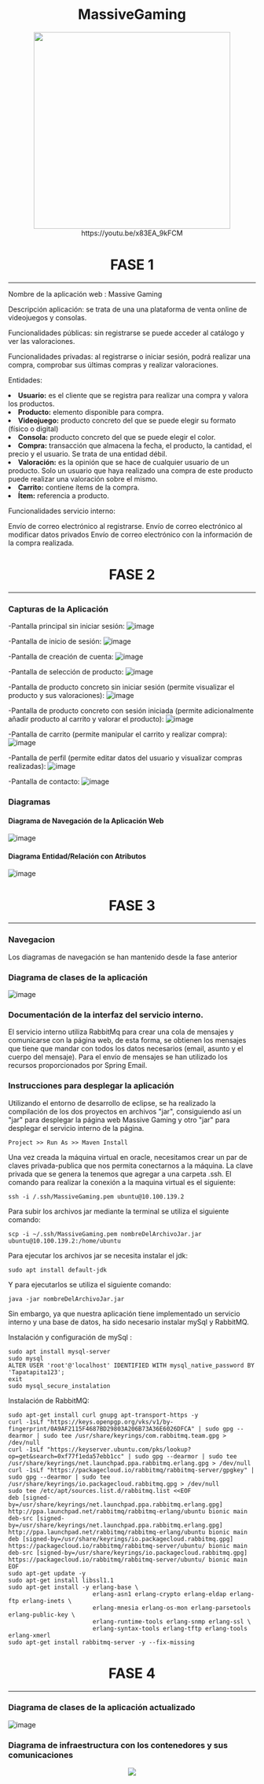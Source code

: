 <div align="center">
  <h1> MassiveGaming</h1>
  <img src="https://user-images.githubusercontent.com/58294628/221609108-527ae253-c774-45b3-bb9e-1808059f6f6b.png" width="400" height="400"/>
</div>

<div align="center">
  https://youtu.be/x83EA_9kFCM
<h1>FASE 1</h1>
</div>
<hr class="divider" />

Nombre de la aplicación web : Massive Gaming

Descripción aplicación: se trata de una una plataforma de venta online de videojuegos y consolas.

Funcionalidades públicas: sin registrarse se puede acceder al catálogo y ver las valoraciones.

Funcionalidades privadas: al registrarse o iniciar sesión, podrá realizar una compra, comprobar sus últimas compras y realizar valoraciones.

Entidades:

<li><strong>Usuario:</strong> es el cliente que se registra para realizar una compra y valora los productos.
<li><strong>Producto:</strong> elemento disponible para compra.
<li><strong>Videojuego:</strong> producto concreto del que se puede elegir su formato (físico o digital)
<li><strong>Consola:</strong> producto concreto del que se puede elegir el color.
<li><strong>Compra:</strong> transacción que almacena la fecha, el producto, la cantidad, el precio y el usuario. Se trata de una entidad débil.
<li><strong>Valoración:</strong> es la opinión que se hace de cualquier usuario de un producto. Solo un usuario que haya realizado una compra de este producto puede realizar una valoración sobre el mismo.
<li><strong>Carrito:</strong> contiene ítems de la compra.
<li><strong>Ítem:</strong> referencia a producto.

Funcionalidades servicio interno:

Envío de correo electrónico al registrarse.
Envío de correo electrónico al modificar datos privados
Envío de correo electrónico con la información de la compra realizada.

<div align="center">
<h1>FASE 2</h1>
</div>
<hr class="divider" />
 
### Capturas de la Aplicación

-Pantalla principal sin iniciar sesión:
 ![image](https://user-images.githubusercontent.com/58294628/221614973-5ffbd391-a345-44e3-9a8e-2a8194cd0d69.png)

-Pantalla de inicio de sesión:
![image](https://user-images.githubusercontent.com/79792065/221647497-53c5a7b0-e2d9-4c61-b8f3-033a515f599b.png)

-Pantalla de creación de cuenta:
![image](https://user-images.githubusercontent.com/79792065/221648677-f99d0b61-0dd4-4891-b757-08a1d8daa788.png)

-Pantalla de selección de producto:
![image](https://user-images.githubusercontent.com/79792065/221647577-81bd5f33-d301-40d6-824c-48f27da4cb86.png)

-Pantalla de producto concreto sin iniciar sesión (permite visualizar el producto y sus valoraciones):
![image](https://user-images.githubusercontent.com/79792065/221647688-041b5f93-3924-44eb-a27d-d3b83f367403.png)

-Pantalla de producto concreto con sesión iniciada (permite adicionalmente añadir producto al carrito y valorar el producto):
![image](https://user-images.githubusercontent.com/79792065/221647869-0edf3021-6d11-4435-a9c5-b3453883d1b6.png)

-Pantalla de carrito (permite manipular el carrito y realizar compra):
![image](https://user-images.githubusercontent.com/79792065/221648117-b4c822ea-1f55-4dca-82dc-f0b74c299d49.png)

-Pantalla de perfil (permite editar datos del usuario y visualizar compras realizadas):
![image](https://user-images.githubusercontent.com/79792065/221648325-ba5a111b-f40d-491a-80cc-b14979bf695c.png)

-Pantalla de contacto:
![image](https://user-images.githubusercontent.com/79792065/221647951-bc202e27-3cb8-4742-b02f-4590761ef896.png)



### Diagramas
#### Diagrama de Navegación de la Aplicación Web
  ![image](https://user-images.githubusercontent.com/58294628/221549188-7485bb4a-efbe-4d31-802b-8ef949701cc7.png)
#### Diagrama Entidad/Relación con Atributos
![image](https://user-images.githubusercontent.com/58294628/221549220-1b85aba0-1da8-4bf5-a3f2-6fac197bc7e7.png)

<div align="center">
<h1>FASE 3</h1>
</div>
<hr class="divider" />

### Navegacion

Los diagramas de navegación se han mantenido desde la fase anterior

### Diagrama de clases de la aplicación

![image](https://user-images.githubusercontent.com/58294628/228015065-c8e91f78-9b70-4d4f-966b-8229fa816c7b.png)

  
### Documentación de la interfaz del servicio interno.

El servicio interno utiliza RabbitMq para crear una cola de mensajes y comunicarse con la página web, de esta forma, se obtienen los mensajes que tiene que mandar con todos los datos necesarios (email, asunto y el cuerpo del mensaje).
Para el envío de mensajes se han utilizado los recursos proporcionados por Spring Email.
  
### Instrucciones para desplegar la aplicación

Utilizando el entorno de desarrollo de eclipse, se ha realizado la compilación de los dos proyectos en archivos "jar", consiguiendo así un "jar" para desplegar la página web Massive Gaming y otro "jar" para desplegar el servicio interno de la página.
```
Project >> Run As >> Maven Install
```
Una vez creada la máquina virtual en oracle, necesitamos crear un par de claves privada-publica que nos permita conectarnos a la máquina. La clave privada que se genera la tenemos que agregar a una carpeta .ssh. El comando para realizar la conexión a la maquina virtual es el siguiente:
```
ssh -i /.ssh/MassiveGaming.pem ubuntu@10.100.139.2
```
Para subir los archivos jar mediante la terminal se utiliza el siguiente comando:
```
scp -i ~/.ssh/MassiveGaming.pem nombreDelArchivoJar.jar ubuntu@10.100.139.2:/home/ubuntu
```
Para ejecutar los archivos jar se necesita instalar el jdk:
```
sudo apt install default-jdk
```
Y para ejecutarlos se utiliza el siguiente comando:
```
java -jar nombreDelArchivoJar.jar
```

Sin embargo, ya que nuestra aplicación tiene implementado un servicio interno y una base de datos, ha sido necesario instalar mySql y RabbitMQ.

Instalación y configuración de mySql :
```
sudo apt install mysql-server
sudo mysql
ALTER USER 'root'@'localhost' IDENTIFIED WITH mysql_native_password BY 'Tapatapita123';
exit
sudo mysql_secure_instalation
```
Instalación de RabbitMQ:
```
sudo apt-get install curl gnupg apt-transport-https -y
curl -1sLf "https://keys.openpgp.org/vks/v1/by-fingerprint/0A9AF2115F4687BD29803A206B73A36E6026DFCA" | sudo gpg --dearmor | sudo tee /usr/share/keyrings/com.rabbitmq.team.gpg > /dev/null
curl -1sLf "https://keyserver.ubuntu.com/pks/lookup?op=get&search=0xf77f1eda57ebb1cc" | sudo gpg --dearmor | sudo tee /usr/share/keyrings/net.launchpad.ppa.rabbitmq.erlang.gpg > /dev/null
curl -1sLf "https://packagecloud.io/rabbitmq/rabbitmq-server/gpgkey" | sudo gpg --dearmor | sudo tee /usr/share/keyrings/io.packagecloud.rabbitmq.gpg > /dev/null
sudo tee /etc/apt/sources.list.d/rabbitmq.list <<EOF
deb [signed-by=/usr/share/keyrings/net.launchpad.ppa.rabbitmq.erlang.gpg] http://ppa.launchpad.net/rabbitmq/rabbitmq-erlang/ubuntu bionic main
deb-src [signed-by=/usr/share/keyrings/net.launchpad.ppa.rabbitmq.erlang.gpg] http://ppa.launchpad.net/rabbitmq/rabbitmq-erlang/ubuntu bionic main
deb [signed-by=/usr/share/keyrings/io.packagecloud.rabbitmq.gpg] https://packagecloud.io/rabbitmq/rabbitmq-server/ubuntu/ bionic main
deb-src [signed-by=/usr/share/keyrings/io.packagecloud.rabbitmq.gpg] https://packagecloud.io/rabbitmq/rabbitmq-server/ubuntu/ bionic main
EOF
sudo apt-get update -y
sudo apt-get install libssl1.1 
sudo apt-get install -y erlang-base \
                        erlang-asn1 erlang-crypto erlang-eldap erlang-ftp erlang-inets \
                        erlang-mnesia erlang-os-mon erlang-parsetools erlang-public-key \
                        erlang-runtime-tools erlang-snmp erlang-ssl \
                        erlang-syntax-tools erlang-tftp erlang-tools erlang-xmerl
sudo apt-get install rabbitmq-server -y --fix-missing
```
<div align="center">
<h1>FASE 4</h1>
</div>
<hr class="divider" />

### Diagrama de clases de la aplicación actualizado
![image](https://user-images.githubusercontent.com/58294628/235978931-9d0df667-9cf8-422a-ad32-813d932b54e4.png)

### Diagrama de infraestructura con los contenedores y sus comunicaciones
<div align="center">
  <img src="https://user-images.githubusercontent.com/58294628/235983413-ebaff400-087c-4160-bc77-8872a7d9a1d7.png"/>
</div>

